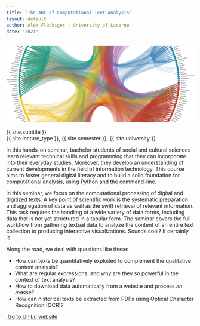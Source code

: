 ```yaml
---
title: 'The ABC of Computational Text Analysis'
layout: default
author: Alex Flückiger | University of Lucerne
date: "2021"
---
```


![Country mentions in Speeches at the United Nation's General Debate](_images/background.png)

<div class="course-title">{{ site.subtitle }}</div>
<div class="course-info">{{ site.lecture_type }}, {{ site.semester }}, {{ site.university }}</div>

In this hands-on seminar, bachelor students of social and cultural sciences learn relevant technical skills and programming that they can incorporate into their everyday studies. Moreover, they develop an understanding of current developments in the field of information technology. This course aims to foster general digital literacy and to build a solid foundation for computational analysis, using Python and the command-line.

In this seminar, we focus on the computational processing of digital and digitized texts. A key point of scientific work is the systematic preparation and aggregation of data as well as the swift retrieval of relevant information. This task requires the handling of a wide variety of data forms, including data that is not yet structured in a tabular form. The seminar covers the full workflow from gathering textual data to analyze the content of an entire text collection to producing interactive visualizations. Sounds cool? It certainly is.

Along the road, we deal with questions like these:

* How can texts be quantitatively exploited to complement the qualitative content analysis?
* What are regular expressions, and why are they so powerful in the context of text analysis? 
* How to download data automatically from a website and process *en masse*? 
* How can historical texts be extracted from PDFs using Optical Character Recognition (OCR)?

[<i class="fas fa-external-link-alt"></i> Go to UniLu website](https://portal.unilu.ch/details?code=FS211368)

<div style="page-break-after: always"></div>
<div style="page-break-before: always;"></div>
